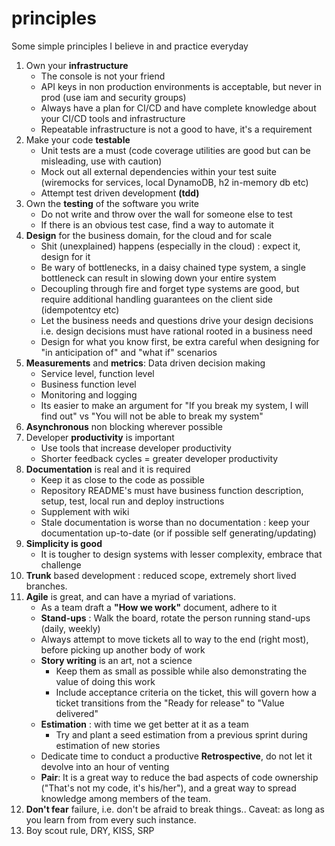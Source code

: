 # principles
Some simple principles I believe in and practice everyday

1. Own your **infrastructure**
	- The console is not your friend
	- API keys in non production environments is acceptable, but never in prod (use iam and security groups)
	- Always have a plan for CI/CD and have complete knowledge about your CI/CD tools and infrastructure
	- Repeatable infrastructure is not a good to have, it's a requirement
2. Make your code **testable**
	- Unit tests are a must (code coverage utilities are good but can be misleading, use with caution)
	- Mock out all external dependencies within your test suite (wiremocks for services, local DynamoDB, h2 in-memory db etc)
	- Attempt test driven development **(tdd)**
3. Own the **testing** of the software you write
	- Do not write and throw over the wall for someone else to test
	- If there is an obvious test case, find a way to automate it
4. **Design** for the business domain, for the cloud and for scale
	- Shit (unexplained) happens (especially in the cloud) : expect it, design for it
	- Be wary of bottlenecks, in a daisy chained type system, a single bottleneck can result in slowing down your entire system
	- Decoupling through fire and forget type systems are good, but require additional handling guarantees on the client side (idempotentcy etc)
	- Let the business needs and questions drive your design decisions i.e. design decisions must have rational rooted in a business need
	- Design for what you know first, be extra careful when designing for "in anticipation of" and "what if" scenarios
5. **Measurements** and **metrics**: Data driven decision making
	- Service level, function level
	- Business function level
	- Monitoring and logging
	- Its easier to make an argument for "If you break my system, I will find out" vs "You will not be able to break my system"
6. **Asynchronous** non blocking wherever possible
7. Developer **productivity** is important
	- Use tools that increase developer productivity
	- Shorter feedback cycles = greater developer productivity
8. **Documentation** is real and it is required
	- Keep it as close to the code as possible
	- Repository README's must have business function description, setup, test, local run and deploy instructions
	- Supplement with wiki
	- Stale documentation is worse than no documentation : keep your documentation up-to-date (or if possible self generating/updating)
9. **Simplicity is good**
	- It is tougher to design systems with lesser complexity, embrace that challenge
10. **Trunk** based development : reduced scope, extremely short lived branches.
11. **Agile** is great, and can have a myriad of variations.
	- As a team draft a **"How we work"** document, adhere to it
	- **Stand-ups** : Walk the board, rotate the person running stand-ups (daily, weekly)
	- Always attempt to move tickets all to way to the end (right most), before picking up another body of work
	- **Story writing** is an art, not a science
		- Keep them as small as possible while also demonstrating the value of doing this work
		- Include acceptance criteria on the ticket, this will govern how a ticket transitions from the "Ready for release" to "Value delivered"
	- **Estimation** : with time we get better at it as a team
		- Try and plant a seed estimation from a previous sprint during estimation of new stories
	- Dedicate time to conduct a productive **Retrospective**, do not let it devolve into an hour of venting
	- **Pair**: It is a great way to reduce the bad aspects of code ownership ("That's not my code, it's his/her"), and a great way to spread knowledge among members of the team.
12. **Don't fear** failure, i.e. don't be afraid to break things.. Caveat: as long as you learn from from every such instance.
13. Boy scout rule, DRY, KISS, SRP
